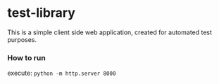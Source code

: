 # test-library
This is a simple client side web application, created for automated test purposes. 

### How to run
execute: ```python -m http.server 8000```